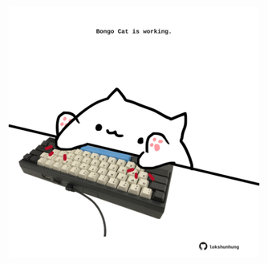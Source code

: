 <!-- built at 15/10/2023, 15:00:57 UTC -->
<p align="center">
  <img width="500" height="500" src="./ReadmeImage.svg">
</p>
